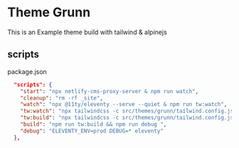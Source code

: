 # Theme Grunn

This is an Example theme build with tailwind & alpinejs

## scripts

package.json

```json
  "scripts": {
    "start": "npx netlify-cms-proxy-server & npm run watch",
    "cleanup": "rm -rf _site",
    "watch": "npx @11ty/eleventy --serve --quiet & npm run tw:watch",
    "tw:watch": "npx tailwindcss -c src/themes/grunn/tailwind.config.js -i src/themes/grunn/tailwind/tailwind.css -o src/themes/grunn/assets/css/style.css --watch",
    "tw:build": "npx tailwindcss -c src/themes/grunn/tailwind.config.js -i src/themes/grunn/tailwind/tailwind.css -o src/themes/grunn/assets/css/style.min.css --minify",
    "build": "npm run tw:build && npm run debug ",
    "debug": "ELEVENTY_ENV=prod DEBUG=* eleventy"
  },
```
